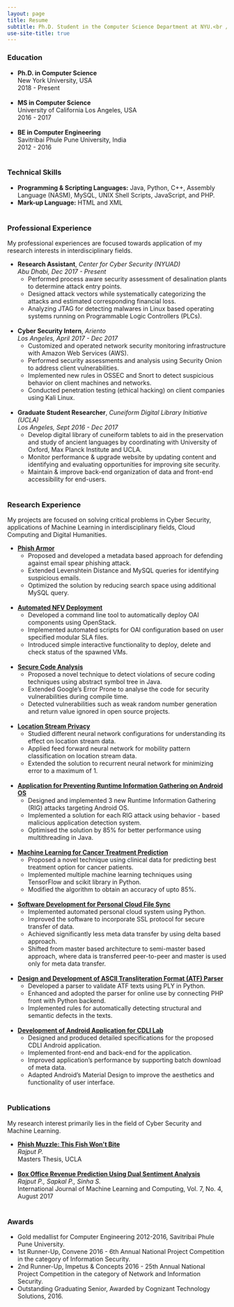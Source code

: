 ```yaml
---
layout: page
title: Resume
subtitle: Ph.D. Student in the Computer Science Department at NYU.<br />To download a pdf version of my resume, click <a href="https://prashanthrajput.com/assets/prashant_resume.pdf">here</a>.
use-site-title: true
---
```


### Education 

- **Ph.D. in Computer Science**<br />
  New York University, USA<br />
  2018 - Present<br /><br />
- **MS in Computer Science**<br />
  University of California Los Angeles, USA<br />
  2016 - 2017<br /><br />
- **BE in Computer Engineering**<br />
  Savitribai Phule Pune University, India<br />
  2012 - 2016
<br /><br />

### Technical Skills
- **Programming & Scripting Languages:** Java, Python, C++, Assembly Language (NASM), MySQL, UNIX Shell
Scripts, JavaScript, and PHP.
- **Mark-up Language:** HTML and XML
<br /><br />

### Professional Experience
My professional experiences are focused towards application of my research interests in interdisciplinary fields.

- **Research Assistant**, *Center for Cyber Security (NYUAD)*<br />
    *Abu Dhabi, Dec 2017 - Present*
  * Performed process aware security assessment of desalination plants to determine attack entry points.
  * Designed attack vectors while systematically categorizing the attacks and estimated corresponding financial loss.
  * Analyzing JTAG for detecting malwares in Linux based operating systems running on Programmable Logic Controllers (PLCs).
  <br /><br />
- **Cyber Security Intern**, *Ariento*<br />
    *Los Angeles, April 2017 - Dec 2017*
  * Customized and operated network security monitoring infrastructure with Amazon Web Services (AWS).
  * Performed security assessments and analysis using Security Onion to address client vulnerabilities.
  * Implemented new rules in OSSEC and Snort to detect suspicious behavior on client machines and networks.
  * Conducted penetration testing (ethical hacking) on client companies using Kali Linux.
  <br /><br />
- **Graduate Student Researcher**, *Cuneiform Digital Library Initiative (UCLA)*<br />
    *Los Angeles, Sept 2016 - Dec 2017*
  * Develop digital library of cuneiform tablets to aid in the preservation and study of ancient languages by coordinating with University of Oxford, Max Planck Institute and UCLA.
  * Monitor performance & upgrade website by updating content and identifying and evaluating opportunities for improving site security.
  * Maintain & improve back-end organization of data and front-end accessibility for end-users.
  <br /><br />
  
### Research Experience
My projects are focused on solving critical problems in Cyber Security, applications of Machine Learning in interdisciplinary fields, Cloud Computing and Digital Humanities.

- [**Phish Armor**](https://github.com/starlordphr/PhishArmor)
  * Proposed and developed a metadata based approach for defending against email spear phishing attack.
  * Extended Levenshtein Distance and MySQL queries for identifying suspicious emails.
  * Optimized the solution by reducing search space using additional MySQL query.
  <br /><br />
- [**Automated NFV Deployment**](https://github.com/starlordphr/Automated_NFV_Deployment)
  * Developed a command line tool to automatically deploy OAI components using OpenStack.
  * Implemented automated scripts for OAI configuration based on user specified modular SLA files.
  * Introduced simple interactive functionality to deploy, delete and check status of the spawned VMs.
  <br /><br />
- [**Secure Code Analysis**](https://github.com/starlordphr/Secure_Code_Analysis)
  * Proposed a novel technique to detect violations of secure coding techniques using abstract symbol tree in Java.
  * Extended Google’s Error Prone to analyse the code for security vulnerabilities during compile time.
  * Detected vulnerabilities such as weak random number generation and return value ignored in open source projects.
  <br /><br />
- [**Location Stream Privacy**](https://github.com/starlordphr)
  * Studied different neural network configurations for understanding its effect on location stream data.
  * Applied feed forward neural network for mobility pattern classification on location stream data.
  * Extended the solution to recurrent neural network for minimizing error to a maximum of 1.
  <br /><br />
- [**Application for Preventing Runtime Information Gathering on Android OS**](https://github.com/starlordphr/Defender-RIG-Prevention)
  * Designed and implemented 3 new Runtime Information Gathering (RIG) attacks targeting Android OS.
  * Implemented a solution for each RIG attack using behavior - based malicious application detection system.
  * Optimised the solution by 85% for better performance using multithreading in Java.
  <br /><br />
- [**Machine Learning for Cancer Treatment Prediction**](https://github.com/starlordphr/Cancer_Treatment_Prediction)
  * Proposed a novel technique using clinical data for predicting best treatment option for cancer patients.
  * Implemented multiple machine learning techniques using TensorFlow and scikit library in Python.
  * Modified the algorithm to obtain an accuracy of upto 85%.
  <br /><br />
- [**Software Development for Personal Cloud File Sync**](https://github.com/cmuthapp/CS219_FileSync)
  * Implemented automated personal cloud system using Python.
  * Improved the software to incorporate SSL protocol for secure transfer of data.
  * Achieved significantly less meta data transfer by using delta based approach.
  * Shifted from master based architecture to semi-master based approach, where data is transferred peer-to-peer and master is used only for meta data transfer.
  <br /><br />
- [**Design and Development of ASCII Transliteration Format (ATF) Parser**](https://github.com/starlordphr/ATF-Checker)
  * Developed a parser to validate ATF texts using PLY in Python.
  * Enhanced and adopted the parser for online use by connecting PHP front with Python backend.
  * Implemented rules for automatically detecting structural and semantic defects in the texts.
  <br /><br />
- [**Development of Android Application for CDLI Lab**](https://github.com/starlordphr/CDLI-Android-Application)
  * Designed and produced detailed specifications for the proposed CDLI Android application.
  * Implemented front-end and back-end for the application.
  * Improved application’s performance by supporting batch download of meta data.
  * Adapted Android’s Material Design to improve the aesthetics and functionality of user interface.
<br /><br />

### Publications
My research interest primarily lies in the field of Cyber Security and Machine Learning.

- [**Phish Muzzle: This Fish Won't Bite**](https://search.proquest.com/dissertations/docview/1991498117/DC64C79274A849F7PQ/1?accountid=12768)<br />
  *Rajput P.*<br />
  Masters Thesis, UCLA<br /><br />
- [**Box Office Revenue Prediction Using Dual Sentiment Analysis**](http://www.ijmlc.org/vol7/623-L0097.pdf)<br />
  *Rajput P., Sapkal P., Sinha S.*<br />
  International Journal of Machine Learning and Computing, Vol. 7, No. 4, August 2017
<br /><br />

### Awards
- Gold medallist for Computer Engineering 2012-2016, Savitribai Phule Pune University.
- 1st Runner-Up, Convene 2016 - 6th Annual National Project Competition in the category of Information Security.
- 2nd Runner-Up, Impetus & Concepts 2016 - 25th Annual National Project Competition in the category of Network and Information Security.
- Outstanding Graduating Senior, Awarded by Cognizant Technology Solutions, 2016.
